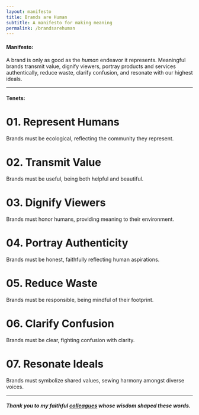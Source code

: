 ```yaml
---
layout: manifesto
title: Brands are Human
subtitle: A manifesto for making meaning
permalink: /brandsarehuman
---
```


#### Manifesto:

<span class="manifesto">A brand is only as good as the <em>human</em> endeavor it represents. Meaningful brands transmit value, dignify viewers, portray products and services authentically, reduce waste, clarify confusion, and resonate with our highest ideals.</span>

---

#### Tenets:

# 01. Represent Humans
Brands must be ecological, reflecting the community they represent.

# 02. Transmit Value
Brands must be useful, being both helpful and beautiful.

# 03. Dignify Viewers
Brands must honor humans, providing meaning to their environment.

# 04. Portray Authenticity
Brands must be honest, faithfully reflecting human aspirations.

# 05. Reduce Waste
Brands must be responsible, being mindful of their footprint.
 
# 06. Clarify Confusion
Brands must be clear, fighting confusion with clarity.

# 07. Resonate Ideals
Brands must symbolize shared values, sewing harmony amongst diverse voices.

---

##### _Thank you to my faithful [colleagues](https://journeygroup.com) whose wisdom shaped these words._